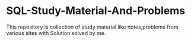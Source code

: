 # SQL-Study-Material-And-Problems
This repository is collection of study material like notes,problems from various sites with Solution solved by me.
